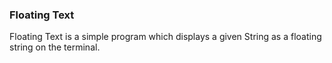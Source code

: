 ### Floating Text

Floating Text is a simple program which displays a given String as a floating string on the terminal.
